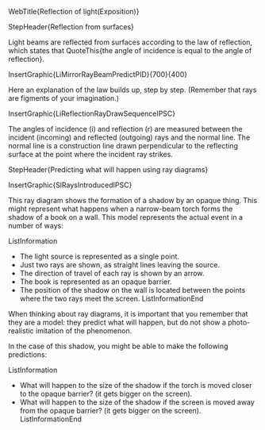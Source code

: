 WebTitle{Reflection of light(Exposition)}

StepHeader{Reflection from surfaces}

Light beams are reflected from surfaces according to the law of reflection, which states that QuoteThis{the angle of incidence is equal to the angle of reflection}.

InsertGraphic{LiMirrorRayBeamPredictPID}{700}{400}

Here an explanation of the law builds up, step by step. (Remember that rays are figments of your imagination.)

InsertGraphic{LiReflectionRayDrawSequenceIPSC}

The angles of incidence (i) and reflection (r) are measured between the incident (incoming) and reflected (outgoing) rays and the normal line. The normal line is a construction line drawn perpendicular to the reflecting surface at the point where the incident ray strikes.

StepHeader{Predicting what will happen using ray diagrams}

InsertGraphic{SlRaysIntroducedIPSC}

This ray diagram shows the formation of a shadow by an opaque thing. This might represent what happens when a narrow-beam torch forms the shadow of a book on a wall. This model represents the actual event in a number of ways:

ListInformation
- The light source is represented as a single point.
- Just two rays are shown, as straight lines leaving the source.
- The direction of travel of each ray is shown by an arrow.
- The book is represented as an opaque barrier.
- The position of the shadow on the wall is located between the points where the two rays meet the screen.
ListInformationEnd

When thinking about ray diagrams, it is important that you remember that they are a model: they predict what will happen, but do not show a photo-realistic imitation of the phenomenon.

In the case of this shadow, you might be able to make the following predictions:

ListInformation
- What will happen to the size of the shadow if the torch is moved closer to the opaque barrier? (it gets bigger on the screen).
- What will happen to the size of the shadow if the screen is moved away from the opaque barrier? (it gets bigger on the screen).
ListInformationEnd

